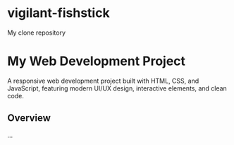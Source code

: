 # vigilant-fishstick
My clone repository
# My Web Development Project
A responsive web development project built with HTML, CSS, and JavaScript, featuring modern UI/UX design, interactive elements, and clean code.

## Overview
...
